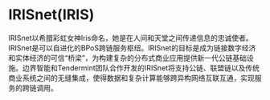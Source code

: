 # IRISnet(IRIS)

IRISnet以希腊彩虹女神Iris命名，她是在人间和天堂之间传递信息的忠诚使者。IRISnet是可以自进化的BPoS跨链服务枢纽。IRISnet的目标是成为链接数字经济和实体经济的可信“桥梁”，为构建复杂的分布式商业应用提供新一代公链基础设施。边界智能和Tendermint团队合作开发的IRISnet将支持公链、联盟链以及传统商业系统之间的无缝集成，使得数据和复杂计算能够跨异构网络互联互通，实现服务的跨链调用。

